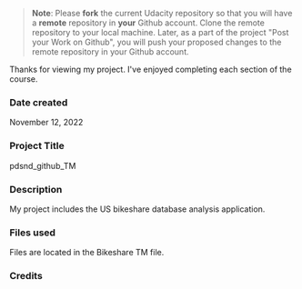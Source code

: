 >**Note**: Please **fork** the current Udacity repository so that you will have a **remote** repository in **your** Github account. Clone the remote repository to your local machine. Later, as a part of the project "Post your Work on Github", you will push your proposed changes to the remote repository in your Github account.

Thanks for viewing my project. I've enjoyed completing each section of the course.  

### Date created
November 12, 2022

### Project Title
pdsnd_github_TM

### Description
My project includes the US bikeshare database analysis application.

### Files used
Files are located in the Bikeshare TM file.

### Credits


